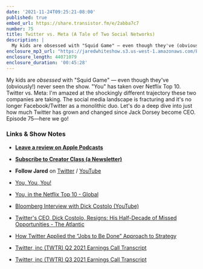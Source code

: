 ```yaml
---
date: '2021-11-24T09:25:21-08:00'
published: true
embed_url: https://share.transistor.fm/e/2abba7c7
number: 75
title: Twitter vs. Meta (A Tale of Two Social Networks)
description: |
  My kids are obsessed with "Squid Game" — even though they've (obviously!) never seen the show. "You" has taken over Netflix Top 10. Twitter vs. Meta: I'm amazed at the shockingly different trajectory these two companies are taking. The social media landscape is fracturing and it's no longer Facebook/Twitter as a monolithic duo. Let's do a deep dive into just how much Twitter has grown and changed since Jack Dorsey become CEO. Episode 75—here we go!
enclosure_mp3_url: "https://jaredwhiteshow.s3.us-west-1.amazonaws.com/Episode%2075%20-%20Twitter%20vs%20Meta%20-%20A%20Tale%20of%20Two%20Social%20Networks.mp3"
enclosure_length: 44071079
enclosure_duration: '00:45:28'
---
```


My kids are _obsessed_ with "Squid Game" — even though they've (obviously!) never seen the show. "You" has taken over Netflix Top 10. Twitter vs. Meta: I'm amazed at the shockingly different trajectory these two companies are taking. The social media landscape is fracturing and it's no longer Facebook/Twitter as a monolithic duo. Let's do a deep dive into just how much Twitter has grown and changed since Jack Dorsey become CEO. Episode 75—here we go!

### Links & Show Notes

* **[Leave a review on Apple Podcasts](https://podcasts.apple.com/us/podcast/fresh-fusion/id1387528457)**
* **[Subscribe to Creator Class (a Newsletter)](https://www.getrevue.co/profile/creatorclass)**
* **Follow Jared** on [Twitter](https://twitter.com/jaredcwhite) / [YouTube](https://www.youtube.com/channel/UCx90UL8AZfxSbBbFQ7L2t5w)

* [You, You, You!](https://twitter.com/jaylawrence91/status/1460581564023283714?s=21)
* [You, in the Netflix Top 10 - Global](https://top10.netflix.com/tv/2021-11-14.html)
* [Bloomberg Interview with Dick Costolo (YouTube)](https://youtube.com/watch?v=E4tZQoRQyls)
* [Twitter's CEO, Dick Costolo, Resigns: His Half-Decade of Missed Opportunities - The Atlantic](https://www.theatlantic.com/technology/archive/2015/06/dick-costolo-twitter-ceo-resigns/395705/)
* [How Twitter Applied the “Jobs to Be Done” Approach to Strategy](https://hbr.org/2021/10/how-twitter-applied-the-jobs-to-be-done-approach-to-strategy)
* [Twitter, inc (TWTR) Q2 2021 Earnings Call Transcript](https://www.fool.com/earnings/call-transcripts/2021/07/22/twitter-inc-twtr-q2-2021-earnings-call-transcript/)
* [Twitter, inc (TWTR) Q3 2021 Earnings Call Transcript](https://www.fool.com/earnings/call-transcripts/2021/10/27/twitter-inc-twtr-q3-2021-earnings-call-transcript/)
